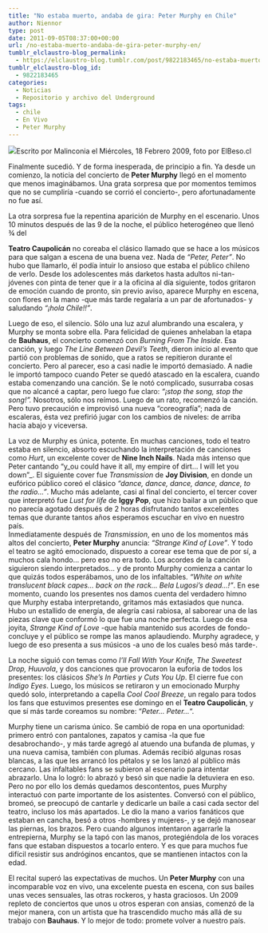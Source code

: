 ```yaml
---
title: "No estaba muerto, andaba de gira: Peter Murphy en Chile"
author: Niennor
type: post
date: 2011-09-05T08:37:00+00:00
url: /no-estaba-muerto-andaba-de-gira-peter-murphy-en/
tumblr_elclaustro-blog_permalink:
  - https://elclaustro-blog.tumblr.com/post/9822183465/no-estaba-muerto-andaba-de-gira-peter-murphy-en
tumblr_elclaustro-blog_id:
  - 9822183465
categories:
  - Noticias
  - Repositorio y archivo del Underground
tags:
  - chile
  - En Vivo
  - Peter Murphy
---
```

<img decoding="async" src="https://64.media.tumblr.com/tumblr_lr18sggExI1r04xdq.jpg" />Escrito por Malinconia el Miércoles, 18 Febrero 2009, foto por ElBeso.cl 

Finalmente sucedió. Y de forma inesperada, de principio a fin. Ya desde un comienzo, la noticia del concierto de **Peter Murphy** llegó en el momento que menos imaginábamos. Una grata sorpresa que por momentos temimos que no se cumpliría -cuando se corrió el concierto-, pero afortunadamente no fue así.

<!-- more -->La otra sorpresa fue la repentina aparición de Murphy en el escenario. Unos 10 minutos después de las 9 de la noche, el público heterogéneo que llenó &frac34; del 

**Teatro Caupolicán** no coreaba el clásico llamado que se hace a los músicos para que salgan a escena de una buena vez. Nada de _“Peter, Peter”_. No hubo que llamarlo, él podía intuir lo ansioso que estaba el público chileno de verlo. Desde los adolescentes más darketos hasta adultos ni-tan-jóvenes con pinta de tener que ir a la oficina al día siguiente, todos gritaron de emoción cuando de pronto, sin previo aviso, aparece Murphy en escena, con flores en la mano -que más tarde regalaría a un par de afortunados- y saludando _“¡hola Chile!!”_.

Luego de eso, el silencio. Sólo una luz azul alumbrando una escalera, y Murphy se monta sobre ella. Para felicidad de quienes anhelaban la etapa de **Bauhaus**, el concierto comenzó con _Burning From The Inside_. Esa canción, y luego _The Line Between Devil’s Teeth_, dieron inicio al evento que partió con problemas de sonido, que a ratos se repitieron durante el concierto. Pero al parecer, eso a casi nadie le importó demasiado. A nadie le importó tampoco cuando Peter se quedó atascado en la escalera, cuando estaba comenzando una canción. Se le notó complicado, susurraba cosas que no alcancé a captar, pero luego fue claro: _“¡stop the song, stop the song!”._ Nosotros, sólo nos reímos. Luego de un rato, recomenzó la canción. Pero tuvo precaución e improvisó una nueva “coreografía”; nada de escaleras, ésta vez prefirió jugar con los cambios de niveles: de arriba hacia abajo y viceversa.

La voz de Murphy es única, potente. En muchas canciones, todo el teatro estaba en silencio, absorto escuchando la interpretación de canciones como _Hurt_, un excelente cover de **Nine Inch Nails**. Nada más intenso que Peter cantando “y_ou could have it all, my empire of dirt… I will let you down”_. El siguiente cover fue _Transmission_ de **Joy Division**, en donde un eufórico público coreó el clásico _“dance, dance, dance, dance, dance, to the radio…”_. Mucho más adelante, casi al final del concierto, el tercer cover que interpretó fue _Lust for life_ de **Iggy Pop**, que hizo bailar a un público que no parecía agotado después de 2 horas disfrutando tantos excelentes temas que durante tantos años esperamos escuchar en vivo en nuestro país.  
Inmediatamente después de _Transmission_, en uno de los momentos más altos del concierto, **Peter Murphy** anuncia: _“Strange Kind of Love”_. Y todo el teatro se agitó emocionado, dispuesto a corear ese tema que de por sí, a muchos cala hondo… pero eso no era todo. Los acordes de la canción siguieron siendo interpretados… y de pronto Murphy comienza a cantar lo que quizás todos esperábamos, uno de los infaltables. _“White on white translucent black capes… back on the rack… Bela Lugosi’s dead…!”_. En ese momento, cuando los presentes nos damos cuenta del verdadero himno que Murphy estaba interpretando, gritamos más extasiados que nunca. Hubo un estallido de energía, de alegría casi rabiosa, al saborear una de las piezas clave que conformó lo que fue una noche perfecta. Luego de esa joyita, _Strange Kind of Love_ -que había mantenido sus acordes de fondo- concluye y el público se rompe las manos aplaudiendo. Murphy agradece, y luego de eso presenta a sus músicos -a uno de los cuales besó más tarde-.

La noche siguió con temas como _I’ll Fall With Your Knife, The Sweetest Drop, Huuvola_, y dos canciones que provocaron la euforia de todos los presentes: los clásicos _She’s In Parties y Cuts You Up_. El cierre fue con _Indigo Eyes_. Luego, los músicos se retiraron y un emocionado Murphy quedó solo, interpretando a capella _Cool Cool Breeze_, un regalo para todos los fans que estuvimos presentes ese domingo en el **Teatro Caupolicán**, y que sí más tarde coreamos su nombre: “_Peter… Peter…_“.

Murphy tiene un carisma único. Se cambió de ropa en una oportunidad: primero entró con pantalones, zapatos y camisa -la que fue desabrochando-, y más tarde agregó al atuendo una bufanda de plumas, y una nueva camisa, también con plumas. Además recibió algunas rosas blancas, a las que les arrancó los pétalos y se los lanzó al público más cercano. Las infaltables fans se subieron al escenario para intentar abrazarlo. Una lo logró: lo abrazó y besó sin que nadie la detuviera en eso. Pero no por ello los demás quedamos descontentos, pues Murphy interactuó con parte importante de los asistentes. Conversó con el público, bromeó, se preocupó de cantarle y dedicarle un baile a casi cada sector del teatro, incluso los más apartados. Le dio la mano a varios fanáticos que estaban en cancha, besó a otros -hombres y mujeres-, y se dejó manosear las piernas, los brazos. Pero cuando algunos intentaron agarrarle la entrepierna, Murphy se la tapó con las manos, protegiéndola de los voraces fans que estaban dispuestos a tocarlo entero. Y es que para muchos fue difícil resistir sus andróginos encantos, que se mantienen intactos con la edad.

El recital superó las expectativas de muchos. Un **Peter Murphy** con una incomparable voz en vivo, una excelente puesta en escena, con sus bailes unas veces sensuales, las otras rockeros, y hasta graciosos. Un 2009 repleto de conciertos que unos u otros esperan con ansias, comenzó de la mejor manera, con un artista que ha trascendido mucho más allá de su trabajo con **Bauhaus**. Y lo mejor de todo: promete volver a nuestro país.